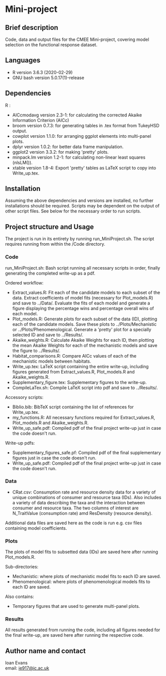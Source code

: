 # Mini-project
## Brief description
Code, data and output files for the CMEE Mini-project, covering model selection on the functional response dataset.
## Languages
<!---Include version of each language--->
* R version 3.6.3 (2020-02-29)
* GNU bash version 5.0.17(1)-release
## Dependencies
<!---   Any dependencies or special packages the user / marker should be aware of.
        What each package is used for.  --->
R : 
* AICcmodavg version 2.3-1: for calculating the corrected Akaike Information Criterion (AICc)
* broom version 0.7.3: for generating tables in .tex format from TukeyHSD output.
* cowplot version 1.1.0: for arranging ggplot elements into multi-panel plots.
* dplyr version 1.0.2: for better data frame manipulation.
* ggplot2 version 3.3.2: for making 'pretty' plots.
* minpack.lm version 1.2-1: for calculating non-linear least squares (nlsLM()).
* xtable version 1.8-4: Export 'pretty' tables as LaTeX script to copy into Write_up.tex.
## Installation
Assuming the above dependencies and versions are installed, no further installations should be required. Scripts may be dependent on the output of other script files. See below for the necessary order to run scripts.
## Project structure and Usage
The project is run in its entirety by running run_MiniProject.sh. The script requires running from within the /Code directory.
### Code
run_MiniProject.sh: Bash script running all necessary scripts in order, finally generating the completed write-up as a pdf.

Ordered workflow:
* Extract_values.R: Fit each of the candidate models to each subset of the data. Extract coefficients of model fits (necessary for Plot_models.R) and save to ../Data/. Evaluate the fits of each model and generate a figure displaying the percentage wins and percentage overall wins of each model.
* Plot_models.R: Generate plots for each subset of the data (ID), plotting each of the candidate models. Save these plots to ../Plots/Mechanistic or ../Plots/Phenomenological. Generate a 'pretty' plot for a specially selected ID and save to ../Results/. 
* Akaike_weights.R: Calculate Akaike Weights for each ID, then plotting the mean Akaike Weights for each of the mechanistic models and save the figure to ../Results/.
* Habitat_comparisons.R: Compare AICc values of each of the mechanistic models between habitats.
* Write_up.tex: LaTeX script containing the entire write-up, including figures generated from Extract_values.R, Plot_models.R and Akaike_weights.R.
* Supplementary_figure.tex: Supplementary figures to the write-up.
* CompileLaTex.sh: Compile LaTeX script into pdf and save to ../Results/.

Accessory scripts:
* Biblio.bib: BibTeX script containing the list of references for Write_up.tex.
* my_functions.R: All necessary functions required for Extract_values.R, Plot_models.R and Akaike_weights.R.
* Write_up_safe.pdf: Compiled pdf of the final project write-up just in case the code doesn't run.

Write-up pdfs:
* Supplementary_figures_safe.pf: Compiled pdf of the final supplementary figures just in case the code doesn't run.
* Write_up_safe.pdf: Compiled pdf of the final project write-up just in case the code doesn't run.
### Data
* CRat.csv: Consumption rate and resource density data for a variety of unique combinations of consumer and resource taxa (IDs). Also includes a variety of data describing the taxa and the interaction between consumer and resource taxa. The two columns of interest are N_TraitValue (consumption rate) amd ResDensity (resource density).

Additional data files are saved here as the code is run e.g. csv files containing model coefficients. 
### Plots
The plots of model fits to subsetted data (IDs) are saved here after running Plot_models.R. 

Sub-directories:
* Mechanistic: where plots of mechanistic model fits to each ID are saved.
* Phenomenological: where plots of phenomenological models fits to each ID are saved.

Also contains:
* Temporary figures that are used to generate multi-panel plots.
### Results
All results generated from running the code, including all figures needed for the final write-up, are saved here after running the respective code.
## Author name and contact
Ioan Evans  
email: ie917@ic.ac.uk